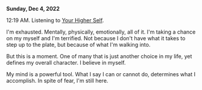 **Sunday, Dec 4, 2022**

12:19 AM. Listening to [Your Higher Self](https://www.youtube.com/watch?v=1KObIrOxc1E&t=372s).

I'm exhausted. Mentally, physically, emotionally, all of it. I'm taking a chance on my myself and I'm terrified. Not because I don't have what it takes to step up to the plate, but because of what I'm walking into.

But this is a moment. One of many that is just another choice in my life, yet defines my overall character. I believe in myself. 

My mind is a powerful tool. What I say I can or cannot do, determines what I accomplish. In spite of fear, I'm still here.
